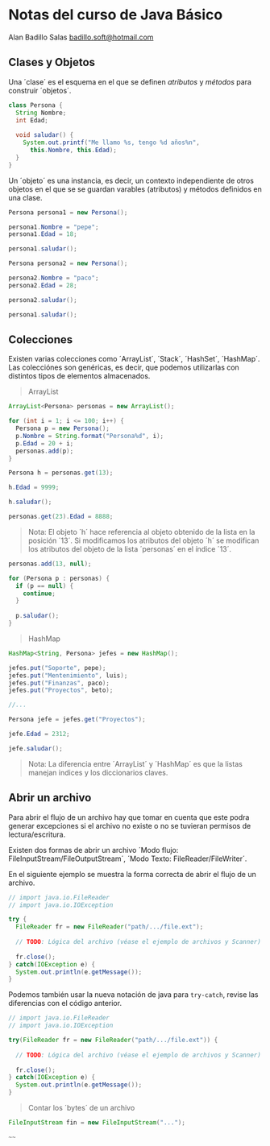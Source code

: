 # Notas del curso de Java Básico

Alan Badillo Salas <badillo.soft@hotmail.com>

## Clases y Objetos

Una ´clase´ es el esquema en el que se definen
*atributos* y *métodos* para construir ´objetos´.

~~~java
class Persona {
  String Nombre;
  int Edad;
  
  void saludar() {
    System.out.printf("Me llamo %s, tengo %d años%n",
      this.Nombre, this.Edad);
  }
}
~~~

Un ´objeto´ es una instancia, es decir, un contexto
independiente de otros objetos en el que se se guardan
varables (atributos) y métodos definidos en una clase.

~~~java
Persona persona1 = new Persona();

persona1.Nombre = "pepe";
persona1.Edad = 18;

persona1.saludar();

Persona persona2 = new Persona();

persona2.Nombre = "paco";
persona2.Edad = 28;

persona2.saludar();

persona1.saludar();
~~~

## Colecciones

Existen varias colecciones como ´ArrayList´, ´Stack´, ´HashSet´,
´HashMap´. Las colecciónes son genéricas, es decir, que podemos utilizarlas
con distintos tipos de elementos almacenados.

> ArrayList

~~~java
ArrayList<Persona> personas = new ArrayList();

for (int i = 1; i <= 100; i++) {
  Persona p = new Persona();
  p.Nombre = String.format("Persona%d", i);
  p.Edad = 20 + i;
  personas.add(p);
}

Persona h = personas.get(13);

h.Edad = 9999;

h.saludar();

personas.get(23).Edad = 8888;
~~~

> Nota: El objeto ´h´ hace referencia al objeto obtenido de la lista
en la posición ´13´. Si modificamos los atributos del objeto ´h´
se modifican los atributos del objeto de la lista ´personas´ en el
índice ´13´.

~~~java
personas.add(13, null);

for (Persona p : personas) {
  if (p == null) {
    continue;
  }
  
  p.saludar();
}
~~~

> HashMap

~~~java
HashMap<String, Persona> jefes = new HashMap();

jefes.put("Soporte", pepe);
jefes.put("Mentenimiento", luis);
jefes.put("Finanzas", paco);
jefes.put("Proyectos", beto);

//...

Persona jefe = jefes.get("Proyectos");

jefe.Edad = 2312;

jefe.saludar();
~~~

> Nota: La diferencia entre ´ArrayList´ y ´HashMap´ es que la listas
manejan indices y los diccionarios claves.

## Abrir un archivo

Para abrir el flujo de un archivo hay que tomar en cuenta que este podra generar excepciones
si el archivo no existe o no se tuvieran permisos de lectura/escritura.

Existen dos formas de abrir un archivo
´Modo flujo: FileInputStream/FileOutputStream´,
´Modo Texto: FileReader/FileWriter´.

En el siguiente ejemplo se muestra la forma correcta de abrir el flujo
de un archivo.

~~~java
// import java.io.FileReader
// import java.io.IOException

try {
  FileReader fr = new FileReader("path/.../file.ext");
  
  // TODO: Lógica del archivo (véase el ejemplo de archivos y Scanner)
  
  fr.close();
} catch(IOException e) {
  System.out.println(e.getMessage());
}
~~~

Podemos también usar la nueva notación de java para `try-catch`, revise las diferencias con el código anterior.

~~~java
// import java.io.FileReader
// import java.io.IOException

try(FileReader fr = new FileReader("path/.../file.ext")) {
   
  // TODO: Lógica del archivo (véase el ejemplo de archivos y Scanner)
  
  fr.close();
} catch(IOException e) {
  System.out.println(e.getMessage());
}
~~~

> Contar los ´bytes´ de un archivo

~~~java
FileInputStream fin = new FileInputStream("...");

~~
~~~
